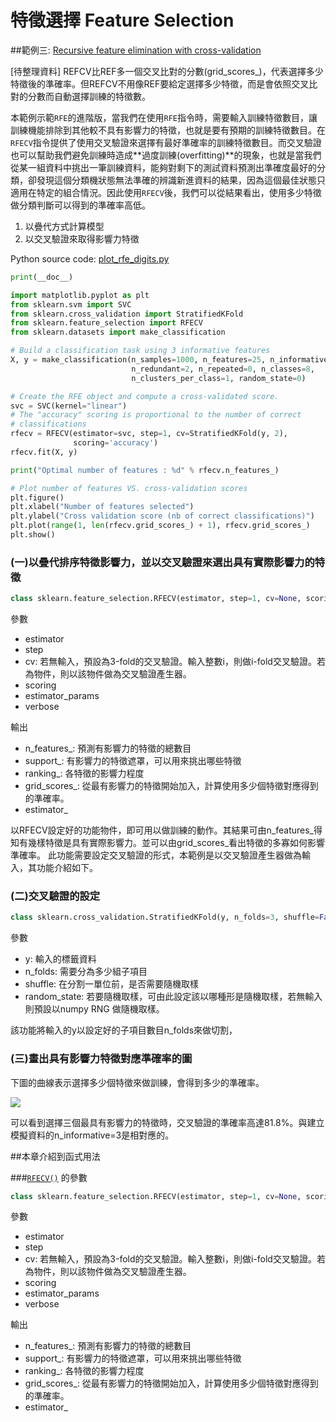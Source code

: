 # 特徵選擇 Feature Selection 
##範例三: [Recursive feature elimination with cross-validation](http://scikit-learn.org/stable/auto_examples/feature_selection/plot_rfe_with_cross_validation.html#example-feature-selection-plot-rfe-with-cross-validation-py)

[待整理資料] REFCV比REF多一個交叉比對的分數(grid_scores_)，代表選擇多少特徵後的準確率。但REFCV不用像REF要給定選擇多少特徵，而是會依照交叉比對的分數而自動選擇訓練的特徵數。

本範例示範`RFE`的進階版，當我們在使用`RFE`指令時，需要輸入訓練特徵數目，讓訓練機能排除到其他較不具有影響力的特徵，也就是要有預期的訓練特徵數目。在`RFECV`指令提供了使用交叉驗證來選擇有最好準確率的訓練特徵數目。而交叉驗證也可以幫助我們避免訓練時造成**過度訓練(overfitting)**的現象，也就是當我們從某一組資料中挑出一筆訓練資料，能夠對剩下的測試資料預測出準確度最好的分類，卻發現這個分類機狀態無法準確的辨識新進資料的結果，因為這個最佳狀態只適用在特定的組合情況。因此使用`RFECV`後，我們可以從結果看出，使用多少特徵做分類判斷可以得到的準確率高低。

1. 以疊代方式計算模型
2. 以交叉驗證來取得影響力特徵


Python source code: [plot_rfe_digits.py](http://scikit-learn.org/stable/_downloads/plot_rfe_with_cross_validation.py)

```Python
print(__doc__)

import matplotlib.pyplot as plt
from sklearn.svm import SVC
from sklearn.cross_validation import StratifiedKFold
from sklearn.feature_selection import RFECV
from sklearn.datasets import make_classification

# Build a classification task using 3 informative features
X, y = make_classification(n_samples=1000, n_features=25, n_informative=3,
                           n_redundant=2, n_repeated=0, n_classes=8,
                           n_clusters_per_class=1, random_state=0)

# Create the RFE object and compute a cross-validated score.
svc = SVC(kernel="linear")
# The "accuracy" scoring is proportional to the number of correct
# classifications
rfecv = RFECV(estimator=svc, step=1, cv=StratifiedKFold(y, 2),
              scoring='accuracy')
rfecv.fit(X, y)

print("Optimal number of features : %d" % rfecv.n_features_)

# Plot number of features VS. cross-validation scores
plt.figure()
plt.xlabel("Number of features selected")
plt.ylabel("Cross validation score (nb of correct classifications)")
plt.plot(range(1, len(rfecv.grid_scores_) + 1), rfecv.grid_scores_)
plt.show()
```
### (一)以疊代排序特徵影響力，並以交叉驗證來選出具有實際影響力的特徵

```Python
class sklearn.feature_selection.RFECV(estimator, step=1, cv=None, scoring=None, estimator_params=None, verbose=0)[source]
```

參數
* estimator
* step
* cv: 若無輸入，預設為3-fold的交叉驗證。輸入整數i，則做i-fold交叉驗證。若為物件，則以該物件做為交叉驗證產生器。
* scoring
* estimator_params
* verbose

輸出
* n\_features_: 預測有影響力的特徵的總數目
* support_: 有影響力的特徵遮罩，可以用來挑出哪些特徵
* ranking_: 各特徵的影響力程度
* grid_scores_: 從最有影響力的特徵開始加入，計算使用多少個特徵對應得到的準確率。
* estimator_

以RFECV設定好的功能物件，即可用以做訓練的動作。其結果可由n_features_得知有幾樣特徵是具有實際影響力。並可以由grid_scores_看出特徵的多寡如何影響準確率。
此功能需要設定交叉驗證的形式，本範例是以交叉驗證產生器做為輸入，其功能介紹如下。

### (二)交叉驗證的設定

```Python
class sklearn.cross_validation.StratifiedKFold(y, n_folds=3, shuffle=False, random_state=None)
```
參數
* y: 輸入的標籤資料
* n_folds: 需要分為多少組子項目
* shuffle: 在分割一單位前，是否需要隨機取樣
* random_state: 若要隨機取樣，可由此設定該以哪種形是隨機取樣，若無輸入則預設以numpy RNG 做隨機取樣。

該功能將輸入的y以設定好的子項目數目n_folds來做切割，

### (三)畫出具有影響力特徵對應準確率的圖

下圖的曲線表示選擇多少個特徵來做訓練，會得到多少的準確率。

![](http://scikit-learn.org/stable/_images/plot_rfe_with_cross_validation_001.png)

可以看到選擇三個最具有影響力的特徵時，交叉驗證的準確率高達81.8%。與建立模擬資料的n_informative=3是相對應的。




##本章介紹到函式用法

###[`RFECV()`](http://scikit-learn.org/stable/modules/generated/sklearn.feature_selection.RFECV.html#sklearn.feature_selection.RFECV) 的參數


```Python
class sklearn.feature_selection.RFECV(estimator, step=1, cv=None, scoring=None, estimator_params=None, verbose=0)[source]
```

參數
* estimator
* step
* cv: 若無輸入，預設為3-fold的交叉驗證。輸入整數i，則做i-fold交叉驗證。若為物件，則以該物件做為交叉驗證產生器。
* scoring
* estimator_params
* verbose

輸出
* n\_features_: 預測有影響力的特徵的總數目
* support_: 有影響力的特徵遮罩，可以用來挑出哪些特徵
* ranking_: 各特徵的影響力程度
* grid_scores_: 從最有影響力的特徵開始加入，計算使用多少個特徵對應得到的準確率。
* estimator_
